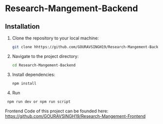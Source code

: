 ﻿# Research-Mangement-Backend

## Installation

1. Clone the repository to your local machine:

   ```bash
   git clone hhttps://github.com/GOURAVSINGH19/Research-Mangement-Backend
   ```

2. Navigate to the project directory:

   ```bash
   cd Research-Mangement-Backend
   ```

3. Install dependencies:

   ```bash
   npm install
   ```

4. Run

  ```bash
   npm run dev or npm run script
  ```

Frontend Code of this project can be founded here: https://github.com/GOURAVSINGH19/Research-Mangement-Frontend
